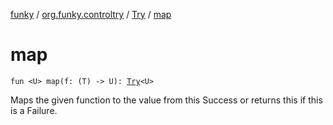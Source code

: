 [funky](../../index.md) / [org.funky.controltry](../index.md) / [Try](index.md) / [map](.)

# map

`fun <U> map(f: (T) -> U): `[`Try`](index.md)`<U>`

Maps the given function to the value from this Success or returns this if this is a Failure.

